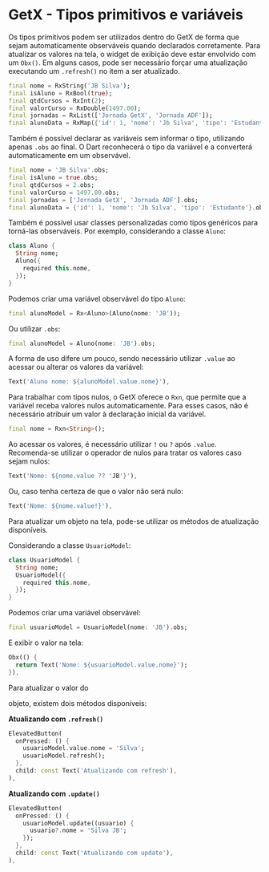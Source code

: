# GetX - Tipos primitivos e variáveis

Os tipos primitivos podem ser utilizados dentro do GetX de forma que sejam automaticamente observáveis quando declarados corretamente. Para atualizar os valores na tela, o widget de exibição deve estar envolvido com um `Obx()`. Em alguns casos, pode ser necessário forçar uma atualização executando um `.refresh()` no item a ser atualizado.

```dart
final nome = RxString('JB Silva');
final isAluno = RxBool(true);
final qtdCursos = RxInt(2);
final valorCurso = RxDouble(1497.00);
final jornadas = RxList(['Jornada GetX', 'Jornada ADF']);
final alunoData = RxMap({'id': 1, 'nome': 'Jb Silva', 'tipo': 'Estudante'});
```

Também é possível declarar as variáveis sem informar o tipo, utilizando apenas `.obs` ao final. O Dart reconhecerá o tipo da variável e a converterá automaticamente em um observável.

```dart
final nome = 'JB Silva'.obs;
final isAluno = true.obs;
final qtdCursos = 2.obs;
final valorCurso = 1497.00.obs;
final jornadas = ['Jornada GetX', 'Jornada ADF'].obs;
final alunoData = {'id': 1, 'nome': 'Jb Silva', 'tipo': 'Estudante'}.obs;
```

Também é possível usar classes personalizadas como tipos genéricos para torná-las observáveis. Por exemplo, considerando a classe `Aluno`:

```dart
class Aluno {
  String nome;
  Aluno({
    required this.nome,
  });
}
```

Podemos criar uma variável observável do tipo `Aluno`:

```dart
final alunoModel = Rx<Aluno>(Aluno(nome: 'JB'));
```

Ou utilizar `.obs`:

```dart
final alunoModel = Aluno(nome: 'JB').obs;
```

A forma de uso difere um pouco, sendo necessário utilizar `.value` ao acessar ou alterar os valores da variável:

```dart
Text('Aluno nome: ${alunoModel.value.nome}'),
```

Para trabalhar com tipos nulos, o GetX oferece o `Rxn`, que permite que a variável receba valores nulos automaticamente. Para esses casos, não é necessário atribuir um valor à declaração inicial da variável.

```dart
final nome = Rxn<String>();
```

Ao acessar os valores, é necessário utilizar `!` ou `?` após `.value`. Recomenda-se utilizar o operador de nulos para tratar os valores caso sejam nulos:

```dart
Text('Nome: ${nome.value ?? 'JB'}'),
```

Ou, caso tenha certeza de que o valor não será nulo:

```dart
Text('Nome: ${nome.value!}'),
```

Para atualizar um objeto na tela, pode-se utilizar os métodos de atualização disponíveis.

Considerando a classe `UsuarioModel`:

```dart
class UsuarioModel {
  String nome;
  UsuarioModel({
    required this.nome,
  });
}
```

Podemos criar uma variável observável:

```dart
final usuarioModel = UsuarioModel(nome: 'JB').obs;
```

E exibir o valor na tela:

```dart
Obx(() {
  return Text('Nome: ${usuarioModel.value.nome}');
}),
```

Para atualizar o valor do

 objeto, existem dois métodos disponíveis:

**Atualizando com `.refresh()`**

```dart
ElevatedButton(
  onPressed: () {
    usuarioModel.value.nome = 'Silva';
    usuarioModel.refresh();
  },
  child: const Text('Atualizando com refresh'),
),
```

**Atualizando com `.update()`**

```dart
ElevatedButton(
  onPressed: () {
    usuarioModel.update((usuario) {
      usuario?.nome = 'Silva JB';
    });
  },
  child: const Text('Atualizando com update'),
),
```